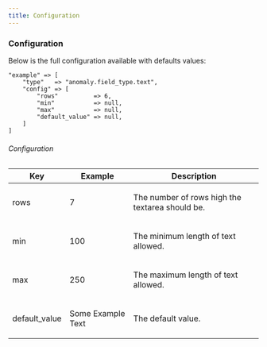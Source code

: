 ```yaml
---
title: Configuration 
---
```


### Configuration

Below is the full configuration available with defaults values:

    "example" => [
        "type"   => "anomaly.field_type.text",
        "config" => [
            "rows"          => 6,
            "min"           => null,
            "max"           => null,
            "default_value" => null,
        ]
    ]

###### Configuration

<table class="table table-bordered table-striped">

<thead>

<tr>

<th>Key</th>

<th>Example</th>

<th>Description</th>

</tr>

</thead>

<tbody>

<tr>

<td>

rows

</td>

<td>

7

</td>

<td>

The number of rows high the textarea should be.

</td>

</tr>

<tr>

<td>

min

</td>

<td>

100

</td>

<td>

The minimum length of text allowed.

</td>

</tr>

<tr>

<td>

max

</td>

<td>

250

</td>

<td>

The maximum length of text allowed.

</td>

</tr>

<tr>

<td>

default_value

</td>

<td>

Some Example Text

</td>

<td>

The default value.

</td>

</tr>

</tbody>

</table>
